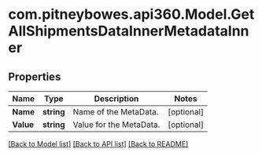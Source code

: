 # com.pitneybowes.api360.Model.GetAllShipmentsDataInnerMetadataInner

## Properties

Name | Type | Description | Notes
------------ | ------------- | ------------- | -------------
**Name** | **string** | Name of the MetaData. | [optional] 
**Value** | **string** | Value for the MetaData. | [optional] 

[[Back to Model list]](../../README.md#documentation-for-models) [[Back to API list]](../../README.md#documentation-for-api-endpoints) [[Back to README]](../../README.md)


